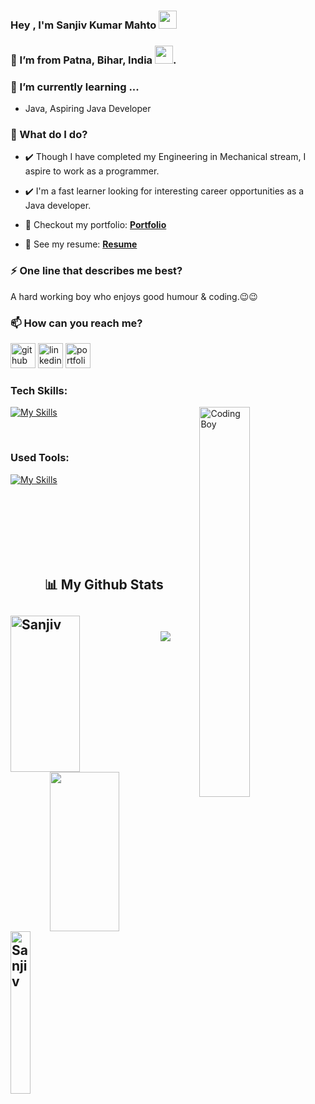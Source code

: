 ### Hey , I'm Sanjiv Kumar Mahto <img src="https://github.com/TheDudeThatCode/TheDudeThatCode/blob/master/Assets/Hi.gif" width="29">

###  🌱 I’m from Patna, Bihar, India <img src="https://github.com/TheDudeThatCode/TheDudeThatCode/blob/master/Assets/Earth.gif" width="29">.
###  🌱 I’m currently learning ...
- Java, Aspiring Java Developer

###  🌱 What do I do?
- ✔️ Though I have completed my Engineering in Mechanical stream, I aspire to work as a programmer.

- ✔️ I'm a fast learner looking for interesting career opportunities as a Java developer. 
- 🔭 Checkout my portfolio: **[Portfolio](https://Sanjiv358.github.io)**
- 💼 See my resume: **[Resume](https://drive.google.com/file/d/1JqUwJB10wmCJYIy2wHFMlwgY2IYmWpAE/view?usp=sharing)**

### ⚡ One line that describes me best? 
A hard working boy who enjoys good humour & coding.😉😉

### 📫 How can you reach me?

[<img src='https://cdn.jsdelivr.net/npm/simple-icons@3.0.1/icons/github.svg' alt='github' height='40'>](https://github.com/Sanjiv358)
[<img src='https://cdn.jsdelivr.net/npm/simple-icons@3.0.1/icons/linkedin.svg' alt='linkedin' height='40'>](https://www.linkedin.com/in/sanjiv-kumar-mahto-ba9b5b13a/)
[<img src='https://cdn.jsdelivr.net/npm/simple-icons@3.0.1/icons/pinterest.svg' alt='portfolio' height='40'>](https://sanjiv358.github.io/)



### Tech Skills:

<!-- coding boy -->
<img width="40%" align="right" alt="Coding Boy" src="https://github.com/sanajitjana/sanajitjana/blob/master/coding.gif?raw=true" />

<!-- language -->

[![My Skills](https://skillicons.dev/icons?i=java,spring,hibernate,mysql,js,html,css)]()

<br/>

### Used Tools:

[![My Skills](https://skillicons.dev/icons?i=git,github,vscode,netlify)]()


<br/>
<br/>
<br/>
<br/>
<br><br>
<h2 align="center">📊 My Github Stats<h2>
<div>
 <img align="left" src="https://github-readme-streak-stats.herokuapp.com?user=Sanjiv358&theme=tokyonight&border_radius=10" alt="Sanjiv" height="250px" width="47%" />
 <img align="right" src="https://github-readme-stats.vercel.app/api?username=Sanjiv358&show_icons=true&theme=tokyonight&border_radus=10" height="255px" width="47%"/>
<div>
</br>
<div>
  <img align="left" src="https://github-readme-stats.vercel.app/api/top-langs/?username=Sanjiv358&theme=tokyonight" alt="Sanjiv" height="260px" width="25%" />
<div>
<img  src="https://raw.githubusercontent.com/Trilokia/Trilokia/379277808c61ef204768a61bbc5d25bc7798ccf1/bottom_header.svg" />

<!-- ![Profile views](https://gpvc.arturio.dev/Sanjiv358)   -->
 
<!-- ![](./profile-3d-contrib/profile-night-green.svg) -->
